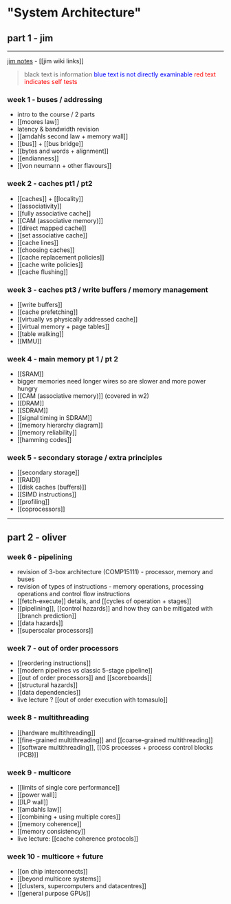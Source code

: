 # "System Architecture"

## part 1 - jim
***
[jim notes](https://online.manchester.ac.uk/bbcswebdav/pid-13877526-dt-content-rid-132936572_1/courses/I3132-COMP-25212-1221-2SE-001895/html/intro.html) - [[jim wiki links]]

> black text is information
> <span style="color:blue">blue text is not directly examinable</span>
> <span style="color:red">red text indicates self tests</span>

### week 1 - buses / addressing
- intro to the course / 2 parts
- [[moores law]]
- latency & bandwidth revision
- [[amdahls second law + memory wall]]
- [[bus]] + [[bus bridge]]
- [[bytes and words + alignment]]
- [[endianness]]
- [[von neumann + other flavours]]

### week 2 - caches pt1 / pt2
- [[caches]] + [[locality]]
- [[associativity]]
- [[fully associative cache]]
- [[CAM (associative memory)]]
- [[direct mapped cache]]
- [[set associative cache]]
- [[cache lines]]
- [[choosing caches]]
- [[cache replacement policies]]
- [[cache write policies]]
- [[cache flushing]]

### week 3 - caches pt3 / write buffers / memory management
- [[write buffers]]
- [[cache prefetching]]
- [[virtually vs physically addressed cache]]
- [[virtual memory + page tables]]
- [[table walking]]
- [[MMU]]

### week 4 - main memory pt 1 / pt 2
- [[SRAM]]
- bigger memories need longer wires so are slower and more power hungry
- [[CAM (associative memory)]] (covered in w2)
- [[DRAM]]
- [[SDRAM]]
- [[signal timing in SDRAM]]
- [[memory hierarchy diagram]]
- [[memory reliability]]
- [[hamming codes]]

### week 5 - secondary storage / extra principles
- [[secondary storage]]
- [[RAID]]
- [[disk caches (buffers)]]
- [[SIMD instructions]]
- [[profiling]]
- [[coprocessors]]

***

## part 2 - oliver

### week 6 - pipelining
- revision of 3-box architecture (COMP15111) - processor, memory and buses
- revision of types of instructions - memory operations, processing operations and control flow instructions
- [[fetch-execute]] details, and [[cycles of operation + stages]]
- [[pipelining]], [[control hazards]] and how they can be mitigated with [[branch prediction]]
- [[data hazards]]
- [[superscalar processors]]

### week 7 -  out of order processors
- [[reordering instructions]]
- [[modern pipelines vs classic 5-stage pipeline]]
- [[out of order processors]] and [[scoreboards]]
- [[structural hazards]]
- [[data dependencies]]
- live lecture ? [[out of order execution with tomasulo]]

### week 8 - multithreading
- [[hardware multithreading]]
- [[fine-grained multithreading]] and [[coarse-grained multithreading]]
- [[software multithreading]], [[OS processes + process control blocks (PCB)]]

### week 9 - multicore
- [[limits of single core performance]]
- [[power wall]]
- [[ILP wall]]
- [[amdahls law]]
- [[combining + using multiple cores]]
- [[memory coherence]]
- [[memory consistency]]
- live lecture: [[cache coherence protocols]]

### week 10 - multicore + future
- [[on chip interconnects]]
- [[beyond multicore systems]]
- [[clusters, supercomputers and datacentres]]
- [[general purpose GPUs]]